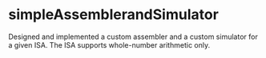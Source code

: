 # simpleAssemblerandSimulator

Designed and implemented a custom assembler and a custom simulator for a given ISA. The ISA supports whole-number arithmetic only.
